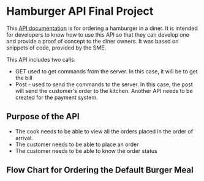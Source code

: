 # Hamburger API Final Project 

This [API documentation](Documentation.md) is for ordering a hamburger in a diner. It is intended for developers to know how to use this API so that they can develop one and provide a proof of concept to the diner owners. It was based on snippets of code, provided by the SME.

This API includes two calls: 
* GET used to get commands from the server. In this case, it will be to get the bill
* Post - used to send the commands to the server.  In this case, the post will send the customer's order to the kitchen. 
Another API needs to be created for the payment system. 

## Purpose of the API 
*	The cook needs to be able to view all the orders placed in the order of arrival.
* The customer needs to be able to place an order
* The customer needs to be able to know the order status


 

## Flow Chart for Ordering the Default Burger Meal




